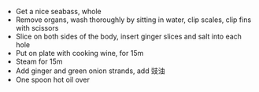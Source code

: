 - Get a nice seabass, whole
- Remove organs, wash thoroughly by sitting in water, clip scales, clip fins with scissors
- Slice on both sides of the body, insert ginger slices and salt into each hole
- Put on plate with cooking wine, for 15m
- Steam for 15m
- Add ginger and green onion strands, add 豉油
- One spoon hot oil over